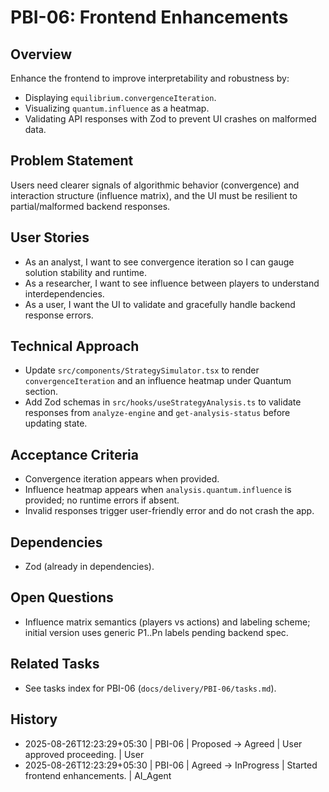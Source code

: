 # PBI-06: Frontend Enhancements

## Overview
Enhance the frontend to improve interpretability and robustness by:
- Displaying `equilibrium.convergenceIteration`.
- Visualizing `quantum.influence` as a heatmap.
- Validating API responses with Zod to prevent UI crashes on malformed data.

## Problem Statement
Users need clearer signals of algorithmic behavior (convergence) and interaction structure (influence matrix), and the UI must be resilient to partial/malformed backend responses.

## User Stories
- As an analyst, I want to see convergence iteration so I can gauge solution stability and runtime.
- As a researcher, I want to see influence between players to understand interdependencies.
- As a user, I want the UI to validate and gracefully handle backend response errors.

## Technical Approach
- Update `src/components/StrategySimulator.tsx` to render `convergenceIteration` and an influence heatmap under Quantum section.
- Add Zod schemas in `src/hooks/useStrategyAnalysis.ts` to validate responses from `analyze-engine` and `get-analysis-status` before updating state.

## Acceptance Criteria
- Convergence iteration appears when provided.
- Influence heatmap appears when `analysis.quantum.influence` is provided; no runtime errors if absent.
- Invalid responses trigger user-friendly error and do not crash the app.

## Dependencies
- Zod (already in dependencies).

## Open Questions
- Influence matrix semantics (players vs actions) and labeling scheme; initial version uses generic P1..Pn labels pending backend spec.

## Related Tasks
- See tasks index for PBI-06 (`docs/delivery/PBI-06/tasks.md`).

## History
- 2025-08-26T12:23:29+05:30 | PBI-06 | Proposed -> Agreed | User approved proceeding. | User
- 2025-08-26T12:23:29+05:30 | PBI-06 | Agreed -> InProgress | Started frontend enhancements. | AI_Agent
